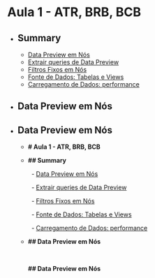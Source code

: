 # Aula 1 - ATR, BRB, BCB
- ## Summary
	- [Data Preview em Nós](#data-preview-em-nós)
	- [Extrair queries de Data Preview](#extrair-queries-de-data-preview)
	- [Filtros Fixos em Nós](#filtros-fixos-em-nós)
	- [Fonte de Dados: Tabelas e Views](#fonte-de-dados-tabelas-e-views)
	- [Carregamento de Dados: performance](#carregamento-de-dados-performance)
- ## Data Preview em Nós
- ## Data Preview em Nós
	- **# Aula 1 - ATR, BRB, BCB**
	- **## Summary**
	  
	    - [Data Preview em Nós](#data-preview-em-nós)
	  
	    - [Extrair queries de Data Preview](#extrair-queries-de-data-preview)
	  
	    - [Filtros Fixos em Nós](#filtros-fixos-em-nós)
	  
	    - [Fonte de Dados: Tabelas e Views](#fonte-de-dados-tabelas-e-views)
	  
	    - [Carregamento de Dados: performance](#carregamento-de-dados-performance)
	- **## Data Preview em Nós**
	  
	        
	  
	  **## Data Preview em Nós**